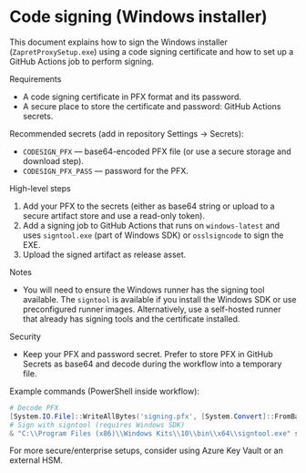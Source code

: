 Code signing (Windows installer)
================================

This document explains how to sign the Windows installer (`ZapretProxySetup.exe`) using a code signing certificate and how to set up a GitHub Actions job to perform signing.

Requirements
- A code signing certificate in PFX format and its password.
- A secure place to store the certificate and password: GitHub Actions secrets.

Recommended secrets (add in repository Settings → Secrets):
- `CODESIGN_PFX` — base64-encoded PFX file (or use a secure storage and download step).
- `CODESIGN_PFX_PASS` — password for the PFX.

High-level steps
1. Add your PFX to the secrets (either as base64 string or upload to a secure artifact store and use a read-only token).
2. Add a signing job to GitHub Actions that runs on `windows-latest` and uses `signtool.exe` (part of Windows SDK) or `osslsigncode` to sign the EXE.
3. Upload the signed artifact as release asset.

Notes
- You will need to ensure the Windows runner has the signing tool available. The `signtool` is available if you install the Windows SDK or use preconfigured runner images. Alternatively, use a self-hosted runner that already has signing tools and the certificate installed.

Security
- Keep your PFX and password secret. Prefer to store PFX in GitHub Secrets as base64 and decode during the workflow into a temporary file.

Example commands (PowerShell inside workflow):
```powershell
# Decode PFX
[System.IO.File]::WriteAllBytes('signing.pfx', [System.Convert]::FromBase64String($env:CODESIGN_PFX))
# Sign with signtool (requires Windows SDK)
& "C:\\Program Files (x86)\\Windows Kits\\10\\bin\\x64\\signtool.exe" sign /f signing.pfx /p $env:CODESIGN_PFX_PASS /tr http://timestamp.digicert.com /td sha256 /fd sha256 "path\\to\\ZapretProxySetup.exe"
```

For more secure/enterprise setups, consider using Azure Key Vault or an external HSM.
